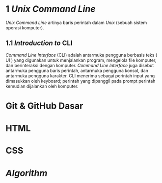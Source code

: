 # 1 *Unix Command Line*
*Unix Command Line* artinya baris perintah dalam *Unix* (sebuah sistem operasi komputer).

## 1.1 *Introduction to* CLI
*Command Line Interface* (CLI) adalah antarmuka pengguna berbasis teks ( UI ) yang digunakan untuk menjalankan program, mengelola file komputer, dan berinteraksi dengan komputer. *Command Line Interface* juga disebut antarmuka pengguna baris perintah, antarmuka pengguna konsol, dan antarmuka pengguna karakter. CLI menerima sebagai perintah input yang dimasukkan oleh keyboard; perintah yang dipanggil pada prompt perintah kemudian dijalankan oleh komputer.

# Git & GitHub Dasar

# HTML

# CSS

# *Algorithm*

